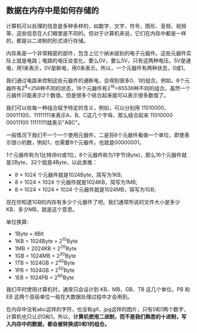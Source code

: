 ## 数据在内存中是如何存储的

计算机可以处理的信息是多种多样的，如数字、文字、符号、图形、音频、视频等，这些信息在人们眼里是不同的。但对于计算机来说，它们在内存中都是一样的，都是以二进制的形式进行存储。

内存条是一个非常精密的部件，包含上亿个纳米级别的电子元器件。这些元器件实际上就是电路；电路的电压会变化，要么0V，要么5V，只有这两种电压。5V是通电，用1来表示，0V是断电，用0来表示。所以，一个元器件有两种状态，0或1。

我们通过电路来控制这些元器件的通断电，会得到很多0、1的组合。例如，8个元器件有2<sup>8</sup>=256种不同的状态，16个元器件有2<sup>16</sup>=65536种不同的组合。虽然一个元器件只能表示2个数值，但是很多个结合起来就可以表示很多数值了。

我们可以给每一种组合赋予特定的含义，例如，可以分别用 11010000、00011100、11111111来表示A、B、C这几个字母，那么结合起来 11010000 00011100 11111111就表示"ABC"。

一般情况下我们不一个一个使用元器件，二是将8个元器件看做一个单位，即使表示很小的数，例如1，也需要8个元器件，也就是00000001。

1个元器件称为1比特(Bit)或1位，8个元器件称为1字节(Byte)，那么16个元器件就是2Byte，32个就是4Byte，以此类推：

* 8 × 1024 个元器件就是1024Byte，简写为1KB;
* 8 × 1024 × 1024 个元器件就是1024KB，简写为1MB;
* 8 × 1024 × 1024 × 1024 个元器件就是1024MB，简写为1GB;

现在你知道1GB的内存有多少个元器件了吧。我们通常所说的文件大小是多少KB、多少MB，就是这个意思。

单位换算:

* 1Byte = 8Bit
* 1KB  = 1024Byte = 2<sup>10</sup>Byte
* 1MB = 2024KB    = 2<sup>20</sup>Byte
* 1GB  = 1024MB   = 2<sup>30</sup>Byte
* 1TB   = 1024GB    = 2<sup>40</sup>Byte
* 1PB   = 1024GB    = 2<sup>50</sup>Byte
* 1EB   = 1024PB     = 2<sup>60</sup>Byte

我们平时使用计算机时，通常只会设计到 KB、MB、GB、TB 这几个单位，PB 和 EB 这两个高级单位一般在大数据处理过程中才会用到。

在内存中没有abc这样的字符，也没有gif、jpg这样的图片，只有0和1两个数字，计算机也只认识0和1。所以，**计算机使用二进制，而不是我们熟悉的十进制，写入内存中的数据，都会被转换成0和1的组合。**
